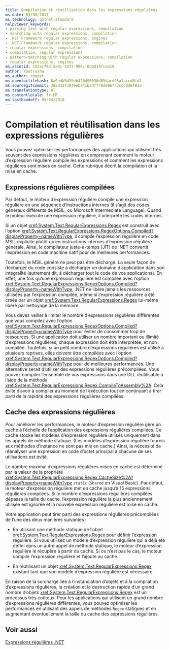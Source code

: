 ```yaml
---
title: Compilation et réutilisation dans les expressions régulières
ms.date: 03/30/2017
ms.technology: dotnet-standard
helpviewer_keywords:
- parsing text with regular expressions, compilation
- searching with regular expressions, compilation
- .NET Framework regular expressions, engines
- .NET Framework regular expressions, compilation
- regular expressions, compilation
- compilation, regular expressions
- pattern-matching with regular expressions, compilation
- regular expressions, engines
ms.assetid: 182ec76d-5a01-4d73-996c-0b0d14fcea18
author: rpetrusha
ms.author: ronpet
ms.openlocfilehash: 8a9adb5d39eb420496030d85dacd95a1cccd6fd2
ms.sourcegitcommit: 3d5d33f384eeba41b2dff79d096f47ccc8d8f03d
ms.translationtype: HT
ms.contentlocale: fr-FR
ms.lasthandoff: 05/04/2018
---
```

# <a name="compilation-and-reuse-in-regular-expressions"></a>Compilation et réutilisation dans les expressions régulières
Vous pouvez optimiser les performances des applications qui utilisent très souvent des expressions régulières en comprenant comment le moteur d’expression régulière compile les expressions et comment les expressions régulières sont mises en cache. Cette rubrique décrit la compilation et la mise en cache.  
  
## <a name="compiled-regular-expressions"></a>Expressions régulières compilées  
 Par défaut, le moteur d’expression régulière compile une expression régulière en une séquence d’instructions internes (il s’agit des codes généraux différents de MSIL, ou Microsoft Intermediate Language). Quand le moteur exécute une expression régulière, il interprète les codes internes.  
  
 Si un objet <xref:System.Text.RegularExpressions.Regex> est construit avec l’option <xref:System.Text.RegularExpressions.RegexOptions.Compiled?displayProperty=nameWithType>, il compile l’expression régulière en code MSIL explicite plutôt qu’en instructions internes d’expression régulière générale. Ainsi, le compilateur juste-à-temps (JIT) de .NET convertit l’expression en code machine natif pour de meilleures performances.  
  
Toutefois, le MSIL généré ne peut pas être déchargé. La seule façon de décharger du code consiste à décharger un domaine d’application dans son intégralité (autrement dit, à décharger tout le code de vos applications). En effet, une fois qu’une expression régulière est compilée avec l’option <xref:System.Text.RegularExpressions.RegexOptions.Compiled?displayProperty=nameWithType>, .NET ne libère jamais les ressources utilisées par l’expression compilée, même si l’expression régulière a été créée par un objet <xref:System.Text.RegularExpressions.Regex> lui-même libéré par nettoyage de la mémoire.  
  
 Vous devez veiller à limiter le nombre d’expressions régulières différentes que vous compilez avec l’option <xref:System.Text.RegularExpressions.RegexOptions.Compiled?displayProperty=nameWithType> pour éviter de consommer trop de ressources. Si une application doit utiliser un nombre important ou illimité d’expressions régulières, chaque expression doit être interprétée, et non compilée. Toutefois, si un petit nombre d’expressions régulières est utilisé à plusieurs reprises, elles doivent être compilées avec l’option <xref:System.Text.RegularExpressions.RegexOptions.Compiled?displayProperty=nameWithType> pour de meilleures performances. Une alternative serait d’utiliser des expressions régulières précompilées. Vous pouvez compiler l’ensemble de vos expressions dans une DLL réutilisable à l’aide de la méthode <xref:System.Text.RegularExpressions.Regex.CompileToAssembly%2A>. Cela évite d’avoir à compiler au moment de l’exécution tout en continuant à tirer parti de la rapidité des expressions régulières compilées.  
  
## <a name="the-regular-expressions-cache"></a>Cache des expressions régulières  
 Pour améliorer les performances, le moteur d’expression régulière gère un cache à l’échelle de l’application des expressions régulières compilées. Ce cache stocke les modèles d’expression régulière utilisés uniquement dans les appels de méthode statique. (Les modèles d’expression régulière fournis aux méthodes d’instance ne sont pas mis en cache.) Ainsi, la nécessité de réanalyser une expression en code d’octet principal à chacune de ses utilisations est évité.  
  
 Le nombre maximal d’expressions régulières mises en cache est déterminé par la valeur de la propriété <xref:System.Text.RegularExpressions.Regex.CacheSize%2A?displayProperty=nameWithType> `static` (`Shared` en Visual Basic). Par défaut, le moteur d’expression régulière met en cache jusqu’à 15 expressions régulières compilées. Si le nombre d’expressions régulières compilées dépasse la taille du cache, l’expression régulière la plus anciennement utilisée est ignorée et la nouvelle expression régulière est mise en cache.  
  
 Votre application peut tirer parti des expressions régulières précompilées de l’une des deux manières suivantes :  
  
-   En utilisant une méthode statique de l’objet <xref:System.Text.RegularExpressions.Regex> pour définir l’expression régulière. Si vous utilisez un modèle d’expression régulière qui a déjà été défini dans un autre appel de méthode statique, le moteur d’expression régulière le récupère à partir du cache. Si ce n’est pas le cas, le moteur compile l’expression régulière et l’ajoute au cache.  
  
-   En réutilisant un objet <xref:System.Text.RegularExpressions.Regex> existant tant que son modèle d’expression régulière est nécessaire.  
  
 En raison de la surcharge liée à l’instanciation d’objets et à la compilation d’expressions régulières, la création et la destruction rapide d’un grand nombre d’objets <xref:System.Text.RegularExpressions.Regex> est un processus très coûteux. Pour les applications qui utilisent un grand nombre d’expressions régulières différentes, vous pouvez optimiser les performances en utilisant des appels de méthodes `Regex` statiques et en augmentant éventuellement la taille du cache des expressions régulières.  
  
## <a name="see-also"></a>Voir aussi  
 [Expressions régulières .NET](../../../docs/standard/base-types/regular-expressions.md)

